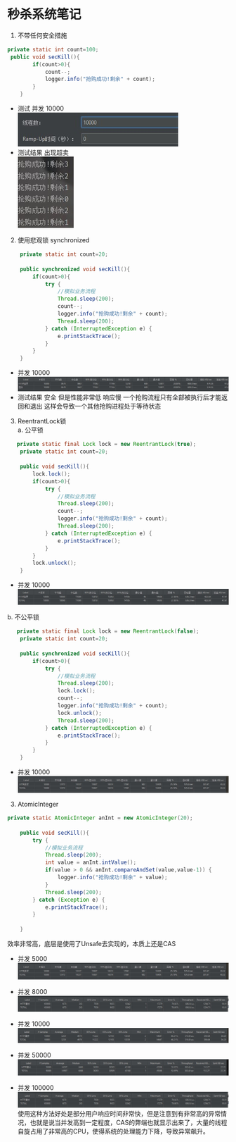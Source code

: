 # 秒杀系统笔记

1. 不带任何安全措施  
```java
private static int count=100;
 public void secKill(){
        if(count>0){
            count--;
            logger.info("抢购成功!剩余" + count);
        }
    }
```

* 测试  并发 10000    
![1](.\image\1.jpg)
* 测试结果  出现超卖    
![2](.\image\2.jpg)

2. 使用悲观锁 synchronized   
```java
    private static int count=20;

    public synchronized void secKill(){
        if(count>0){
            try {
                //模拟业务流程
                Thread.sleep(200);
                count--;
                logger.info("抢购成功!剩余" + count);
                Thread.sleep(200);
            } catch (InterruptedException e) {
                e.printStackTrace();
            }
        }
    }
```
* 并发 10000  
![3](.\image\3.jpg)
* 测试结果 安全 但是性能非常低 响应慢 一个抢购流程只有全部被执行后才能返回和退出 这样会导致一个其他抢购进程处于等待状态 

3. ReentrantLock锁   
a. 公平锁  
```java
   private static final Lock lock = new ReentrantLock(true);
    private static int count=20;

    public void secKill(){
        lock.lock();
        if(count>0){
            try {
                //模拟业务流程
                Thread.sleep(200);
                count--;
                logger.info("抢购成功!剩余" + count);
                Thread.sleep(200);
            } catch (InterruptedException e) {
                e.printStackTrace();
            }
        }
        lock.unlock();
    }
```
* 并发 10000   
![4](.\image\4.jpg)


b. 不公平锁  
```java
   private static final Lock lock = new ReentrantLock(false);
    private static int count=20;

    public synchronized void secKill(){
        if(count>0){
            try {
                //模拟业务流程
                Thread.sleep(200);
                lock.lock();
                count--;
                logger.info("抢购成功!剩余" + count);
                lock.unlock();
                Thread.sleep(200);
            } catch (InterruptedException e) {
                e.printStackTrace();
            }
        }
    }
```
* 并发 10000   
![5](.\image\5.jpg)


3. AtomicInteger   
```java
private static AtomicInteger anInt = new AtomicInteger(20);

    public void secKill(){
        try {
            //模拟业务流程
            Thread.sleep(200);
            int value = anInt.intValue();
            if(value > 0 && anInt.compareAndSet(value,value-1)) {
                logger.info("抢购成功!剩余" + value);
            }
            Thread.sleep(200);
        } catch (Exception e) {
            e.printStackTrace();
        }

    }
```
效率非常高，底层是使用了Unsafe去实现的，本质上还是CAS

* 并发 5000   
![5](.\image\5.jpg)  

* 并发 8000   
![8](.\image\8.jpg)  

* 并发 10000   
![6](.\image\6.jpg)  

* 并发 50000   
![7](.\image\7.jpg)

* 并发 100000   
![8](.\image\8.jpg)
使用这种方法好处是部分用户响应时间非常快，但是注意到有非常高的异常情况，也就是说当并发高到一定程度，CAS的弊端也就显示出来了，大量的线程自旋占用了非常高的CPU，使得系统的处理能力下降，导致异常飙升。